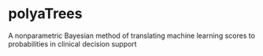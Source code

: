 # polyaTrees
A nonparametric Bayesian method of translating machine learning scores to probabilities in clinical decision support
